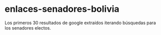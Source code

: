 # enlaces-senadores-bolivia
Los primeros 30 resultados de google extraídos iterando búsquedas para los senadores electos.

